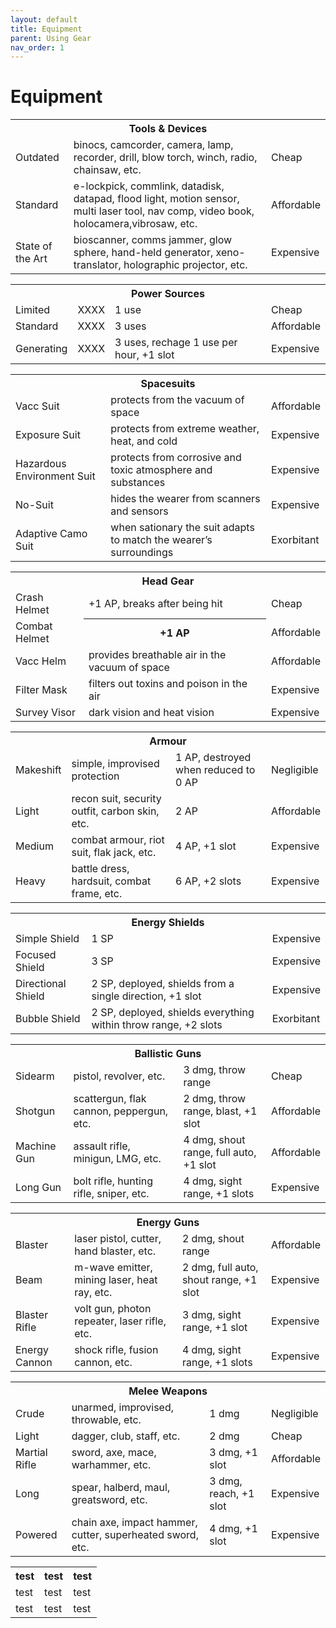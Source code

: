 ```yaml
---
layout: default
title: Equipment
parent: Using Gear
nav_order: 1
---
```


# Equipment

<table>
  <tr> <th colspan="3">Tools & Devices</th> </tr>
  <tr> <td>Outdated</td> <td>binocs, camcorder, camera, lamp, recorder, drill, blow torch, winch, radio, chainsaw, etc.</td> <td>Cheap</td> </tr>
  <tr> <td>Standard</td> <td>e-lockpick, commlink, datadisk, datapad, flood light, motion sensor, multi laser tool, nav comp, video book, holocamera,vibrosaw, etc.</td> <td>Affordable</td> </tr>
  <tr> <td>State of the Art</td> <td>bioscanner, comms jammer, glow sphere, hand-held generator, xeno-translator, holographic projector, etc.</td> <td>Expensive</td> </tr>
</table> 

<table>
  <tr> <th colspan="4">Power Sources</th> </tr>
  <tr> <td>Limited</td> <td>XXXX</td> <td>1 use</td> <td>Cheap</td> </tr>
  <tr> <td>Standard</td> <td>XXXX</td> <td>3 uses</td> <td>Affordable</td> </tr>
  <tr> <td>Generating</td> <td>XXXX</td> <td>3 uses, rechage 1 use per hour, +1 slot</td> <td>Expensive</td> </tr>
</table> 

<table>
  <tr> <th colspan="3">Spacesuits</th> </tr>
  <tr> <td>Vacc Suit</td> <td>protects from the vacuum of space</td> <td>Affordable</td> </tr>
  <tr> <td>Exposure Suit</td> <td>protects from extreme weather, heat, and cold</td> <td>Expensive</td> </tr>
  <tr> <td>Hazardous Environment Suit</td> <td>protects from corrosive and toxic atmosphere and substances</td> <td>Expensive</td> </tr>
  <tr> <td>No-Suit</th> <td>hides the wearer from scanners and sensors</td> <td>Expensive</td> </tr>
  <tr> <td>Adaptive Camo Suit</td> <td>when sationary the suit adapts to match the wearer’s surroundings</td> <td>Exorbitant</td> </tr>
</table> 

<table>
  <tr> <th colspan="3">Head Gear</th> </tr>
  <tr> <td>Crash Helmet</th> <td>+1 AP, breaks after being hit</td> <td>Cheap</td> </tr>
  <tr> <td>Combat Helmet</td> <th>+1 AP</td> <td>Affordable</td> </tr>
  <tr> <td>Vacc Helm</td> <td>provides breathable air in the vacuum of space</td> <td>Affordable</td> </tr>
  <tr> <td>Filter Mask</td> <td>filters out toxins and poison in the air </td> <td>Expensive</td> </tr>
  <tr> <td>Survey Visor</td> <td>dark vision and heat vision</td> <td>Expensive</td> </tr>
</table> 

<table>
  <tr> <th colspan="4">Armour</th> </tr>
  <tr> <td>Makeshift</td> <td>simple, improvised protection</td> <td>1 AP, destroyed when reduced to 0 AP</td> <td>Negligible</td> </tr>
  <tr> <td>Light</td> <td>recon suit, security outfit, carbon skin, etc.</td> <td>2 AP</td> <td>Affordable</td> </tr>
  <tr> <td>Medium</td> <td>combat armour, riot suit, flak jack, etc.</td> <td>4 AP, +1 slot</td> <td>Expensive</td> </tr>
  <tr> <td>Heavy</td> <td>battle dress, hardsuit, combat frame, etc.</td> <td>6 AP, +2 slots</td> <td>Expensive</td> </tr>
</table> 

<table>
  <tr> <th colspan="3">Energy Shields</th> </tr>
  <tr> <td>Simple Shield</td> <td>1 SP</td> <td>Expensive</td> </tr>
  <tr> <td>Focused Shield</td> <td>3 SP</td> <td>Expensive</td> </tr>
  <tr> <td>Directional Shield</td> <td>2 SP, deployed, shields from a single direction, +1 slot</td> <td>Expensive</td> </tr>
  <tr> <td>Bubble Shield</td> <td>2 SP, deployed, shields everything within throw range, +2 slots</td> <td>Exorbitant</td> </tr>
</table> 

<table>
  <tr> <th colspan="4">Ballistic Guns</th> </tr>
  <tr> <td>Sidearm</td> <td>pistol, revolver, etc.</td> <td>3 dmg, throw range</td> <td>Cheap</td> </tr>
  <tr> <td>Shotgun</td> <td>scattergun, flak cannon, peppergun, etc.</td> <td>2 dmg, throw range, blast, +1 slot</td> <td>Affordable</td> </tr>
  <tr> <td>Machine Gun</td> <td>assault rifle, minigun, LMG, etc.</td> <td>4 dmg, shout range, full auto, +1 slot</td> <td>Affordable</td> </tr>
  <tr> <td>Long Gun</td> <td>bolt rifle, hunting rifle, sniper, etc.</td> <td>4 dmg, sight range, +1 slots</td> <td>Expensive</td> </tr>
</table> 

<table>
  <tr> <th colspan="4">Energy Guns</th> </tr>
  <tr> <td>Blaster</td> <td>laser pistol, cutter, hand blaster, etc.</td> <td>2 dmg, shout range</td> <td>Affordable</td> </tr>
  <tr> <td>Beam</td> <td>m-wave emitter, mining laser, heat ray, etc.</td> <td>2 dmg, full auto, shout range, +1 slot</td> <td>Expensive</td> </tr>
  <tr> <td>Blaster Rifle</td> <td>volt gun, photon repeater, laser rifle, etc.</td> <td>3 dmg, sight range, +1 slot</td> <td>Expensive</td> </tr>
  <tr> <td>Energy Cannon</td> <td>shock rifle, fusion cannon, etc.</td> <td>4 dmg, sight range, +1 slots</td> <td>Expensive</td> </tr>
</table>

<table>
  <tr> <th colspan="4">Melee Weapons</th> </tr>
  <tr> <td>Crude</td> <td>unarmed, improvised, throwable, etc.</td> <td>1 dmg</td> <td>Negligible</td> </tr>
  <tr> <td>Light</td> <td>dagger, club, staff, etc.</td> <td>2 dmg</td> <td>Cheap</td> </tr>
  <tr> <td>Martial Rifle</td> <td>sword, axe, mace, warhammer, etc.</td> <td>3 dmg, +1 slot</td> <td>Affordable</td> </tr>
  <tr> <td>Long</td> <td>spear, halberd, maul, greatsword, etc.</td> <td>3 dmg, reach, +1 slot</td> <td>Expensive</td> </tr>
  <tr> <td>Powered</td> <td>chain axe, impact hammer, cutter, superheated sword, etc.</td> <td>4 dmg, +1 slot</td> <td>Expensive</td> </tr>
</table>

<table>
  <tr> <th>test</th> <th>test</th> <th>test</th> </tr>
  <tr> <td>test</td> <td>test</td> <td>test</td> </tr>
  <tr> <td>test</td> <td>test</td> <td>test</td> </tr>
</table> 
